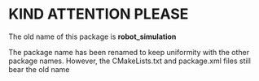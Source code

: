 # KIND ATTENTION PLEASE

The old name of this package is __robot_simulation__ 

The package name has been renamed to keep uniformity with the other package names. However, the CMakeLists.txt and package.xml files still bear the old name
